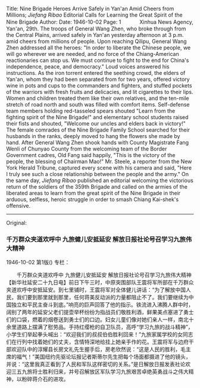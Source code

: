 Title: Nine Brigade Heroes Arrive Safely in Yan'an Amid Cheers from Millions; *Jiefang Ribao* Editorial Calls for Learning the Great Spirit of the Nine Brigade
Author:
Date: 1946-10-02
Page: 1
　
　　Xinhua News Agency, Yan'an, 29th. The troops of General Wang Zhen, who broke through from the Central Plains, arrived safely in Yan'an yesterday afternoon at 3 p.m. amid cheers from millions of people. Upon reaching Qilipu, General Wang Zhen addressed all the heroes: "In order to liberate the Chinese people, we will go wherever we are needed, and no force of the Chiang-American reactionaries can stop us. We must continue to fight to the end for China's independence, peace, and democracy." Loud voices answered his instructions. As the iron torrent entered the seething crowd, the elders of Yan'an, whom they had been separated from for two years, offered victory wine in pots and cups to the commanders and fighters, and stuffed pockets of the warriors with fresh fruits and delicacies, and lit cigarettes to their lips. Women and children treated them like their own relatives, and the ten-mile stretch of road north and south was filled with comfort items. Self-defense team members holding red-tasseled spears shouted "Learn from the fighting spirit of the Nine Brigade!" and elementary school students raised their fists and shouted, "Welcome our uncles and elders back in victory!" The female comrades of the Nine Brigade Family School searched for their husbands in the ranks, deeply moved to hang the flowers she made by hand. After General Wang Zhen shook hands with County Magistrate Fang Wenli of Chunyao County from the welcoming team of the Border Government cadres, Old Fang said happily, "This is the victory of the people, the blessing of Chairman Mao!" Mr. Steele, a reporter from the New York Herald Tribune, captured every scene with his camera and said, "Here I truly see such a close relationship between the people and the army." On the same day, *Jiefang Ribao* published an editorial welcoming the victorious return of the soldiers of the 359th Brigade and called on the armies of the liberated areas to learn from the great spirit of the Nine Brigade in their arduous, selfless, heroic struggle in order to smash Chiang Kai-shek's offensive.



<hr /> 

Original: 


### 千万群众夹道欢呼中  九旅健儿安抵延安  解放日报社论号召学习九旅伟大精神

1946-10-02
第1版()
专栏：

　　千万群众夹道欢呼中
    九旅健儿安抵延安
    解放日报社论号召学习九旅伟大精神
    【新华社延安二十九日电】前日下午三时，中原突围部队王震将军所部在千万群众夹道欢呼中安抵延安。到七里铺时，王震将军对全体健儿讲话：“为了解放中国人民，我们要到那里就到那里，任何蒋美反动派的力量都阻止不了。我们要继续为中国独立和平民主奋斗到底。”响亮的巨声回答了他的指示。铁流进入沸腾人群中时，阔别了两年的延安父老们提壶举杯纷纷为指战员们敬胜利酒，鲜果美点塞进了勇士们的口袋，燃着的烟卷送到勇士们的口边。妇女儿童们像对她们亲人一样，南北十余里道路上摆满了慰劳品。手持红缨枪的自卫队员，高呼“学习九旅的战斗精神”，小学生们举起拳头喊出：“欢迎我们的叔叔伯伯胜利回来！”九旅家属学校的女同志们在行列中找着她们的丈夫，含情特深地给挂上她亲手作的花。王震将军与边府干部欢迎队中的淳耀县长房文礼先生握手后，房老欣然说：“这是人民的胜利，毛主席的福气！”美国纽约先驱论坛报记者斯蒂尔先生把每个场面都摄进了他的镜头，并说：“这里我真正看到了人民和军队这样密切的关系。”是日解放日报发表社论欢迎三五九旅将士胜利归来，并号召解放区军队学习九旅艰苦卓绝英勇战斗之伟大精神，以粉碎蒋介石的进攻。
